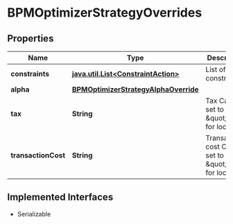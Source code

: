 

# BPMOptimizerStrategyOverrides


## Properties

Name | Type | Description | Notes
------------ | ------------- | ------------- | -------------
**constraints** | [**java.util.List&lt;ConstraintAction&gt;**](ConstraintAction.md) | List of constraints |  [optional]
**alpha** | [**BPMOptimizerStrategyAlphaOverride**](BPMOptimizerStrategyAlphaOverride.md) |  |  [optional]
**tax** | **String** | Tax  Can be set to \&quot;\&quot; for local |  [optional]
**transactionCost** | **String** | Transaction cost  Can be set to \&quot;\&quot; for local |  [optional]


## Implemented Interfaces

* Serializable


